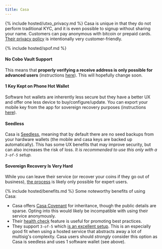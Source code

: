 ```yaml
---
title: Casa
---
```


{% include hosted/utxo_privacy.md %}
Casa is unique in that they do not perform traditional KYC, and it is even possible to signup without sharing your name.
Customers can pay anonymous with bitcoin or prepaid cards.
[Their privacy policy](https://blog.keys.casa/casa-privacy-and-data-protection-policy/) is intentionally very customer-friendly.

{% include hosted/spof.md %}

#### No Cobo Vault Support
This means that **properly verifying a receive address is only possible for advanced users** (instructions [here](https://blog.keys.casa/watch-only-wallet-guide/)).
This will hopefully change soon.

#### 1 Key Kept on Phone Hot Wallet
Software hot wallets are inherently less secure but they have a better UX and offer one less device to buy/configure/update.
You can export your mobile key from the app for sovereign recovery purposes (instructions [here](https://walletsrecovery.org/recovery-docs/casa-recovery)).

#### Seedless
Casa is [Seedless](https://blog.keys.casa/casa-seedless-security-model/), meaning that by default there are no seed backups from your hardware wallets (the mobile and casa keys are backed up automatically).
This has some UX benefits that may improve security, but can also increases the risk of loss.
*It is recommended to use this only with a `3-of-5` setup.*

#### Sovereign Recovery Is Very Hard
While you can leave their service (or recover your coins if they go out of business), [the process](https://walletsrecovery.org/recovery-docs/casa-recovery) is likely only possible for expert users.

{% include hosted/benefits.md %}
Some noteworthy benefits of using Casa:
* Casa offers [Casa Covenant](https://keys.casa/bitcoin-inheritance-plan) for inheritance, though the public details are sparse.
Opting into this would likely be incompatible with using their service anonymously.
* Their [health check](https://support.keys.casa/hc/en-us/articles/360045442511-Health-Checks) feature is useful for promoting best practices.
* They support `3-of-5` which [is an excellent setup](/quorum-advanced).
This is an especially good fit when using a hosted service that abstracts away a lot of multisig's complexity.
Casa users should *strongly* consider this option as Casa is seedless and uses 1 software wallet (see above).
